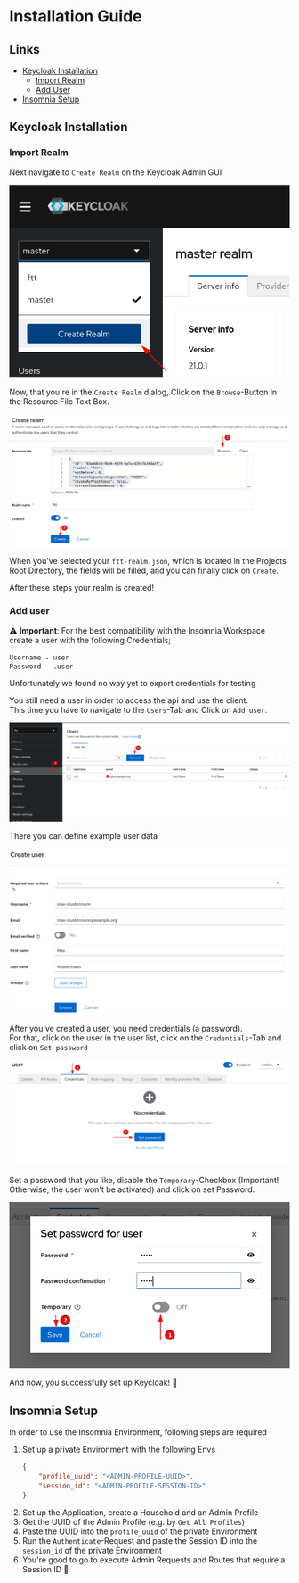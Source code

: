 # Installation Guide

## Links

* [Keycloak Installation](#keycloak-installation)
    * [Import Realm](#import-realm)
    * [Add User](#add-user)
* [Insomnia Setup](#insomnia-setup)

## Keycloak Installation

### Import Realm

Next navigate to `Create Realm` on the Keycloak Admin GUI

![img.png](.assets/create-realm-button.png)

Now, that you're in the `Create Realm` dialog, Click on the `Browse`-Button in the Resource File Text Box.

![img.png](.assets/create-realm-import.png)

When you've selected your `ftt-realm.json`, which is located in the Projects Root Directory, the fields will be filled,
and you can finally click on `Create`.

After these steps your realm is created!

### Add user

⚠️ **Important**: For the best compatibility with the Insomnia Workspace create a user with the following Credentials;

```
Username - user
Password - .user
```

Unfortunately we found no way yet to export credentials for testing

You still need a user in order to access the api and use the client.  
This time you have to navigate to the `Users`-Tab and Click on `Add user`.

![img.png](.assets/users-dialog.png)

There you can define example user data

![img.png](.assets/user-creation.png)

After you've created a user, you need credentials (a password).  
For that, click on the user in the user list, click on the `Credentials`-Tab and click on `Set password`

![img.png](.assets/user-credentials-tab.png)

Set a password that you like, disable the `Temporary`-Checkbox (Important! Otherwise, the user won't be activated)
and click on set Password.

![img.png](.assets/user-credentials-set-password.png)

And now, you successfully set up Keycloak! 🎉

## Insomnia Setup

In order to use the Insomnia Environment, following steps are required

1. Set up a private Environment with the following Envs
    ```json
    {
        "profile_uuid": "<ADMIN-PROFILE-UUID>",
        "session_id": "<ADMIN-PROFILE-SESSION-ID>"
    }
    ```
2. Set up the Application, create a Household and an Admin Profile
3. Get the UUID of the Admin Profile (e.g. by `Get All Profiles`)
4. Paste the UUID into the `profile_uuid` of the private Environment
5. Run the `Authenticate`-Request and paste the Session ID into the `session_id` of the private Environment
6. You're good to go to execute Admin Requests and Routes that require a Session ID 🎉

